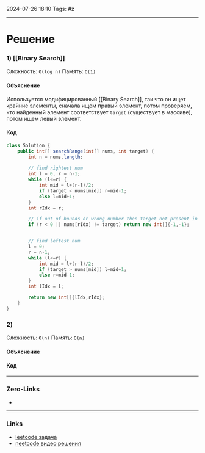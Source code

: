 2024-07-26 18:10
Tags: #z

___
# Решение
### 1) [[Binary Search]]
Сложность: `O(log n)`
Память: `O(1)`
#### Объяснение
Используется модифицированный [[Binary Search]], так что он ищет крайние элементы, сначала ищем правый элемент, потом проверяем, что найденный элемент соответствует `target` (существует в массиве), потом ищем левый элемент.
#### Код
```java
class Solution {
    public int[] searchRange(int[] nums, int target) {
        int n = nums.length;
        
        // find rightest num
        int l = 0, r = n-1;
        while (l<=r) {
            int mid = l+(r-l)/2;
            if (target < nums[mid]) r=mid-1;
            else l=mid+1;
        }
        int rIdx = r;

        // if out of bounds or wrong number then target not present in array
        if (r < 0 || nums[rIdx] != target) return new int[]{-1,-1};


        // find leftest num
        l = 0;
        r = n-1;
        while (l<=r) {
            int mid = l+(r-l)/2;
            if (target > nums[mid]) l=mid+1;
            else r=mid-1;
        }
        int lIdx = l;

        return new int[]{lIdx,rIdx};
    }
}
```

### 2)
Сложность: `O(n)`
Память: `O(n)`
#### Объяснение

#### Код

___
### Zero-Links
- 

___
### Links
- [leetcode задача](https://leetcode.com/problems/find-first-and-last-position-of-element-in-sorted-array/description/)
- [neetcode видео решения]()